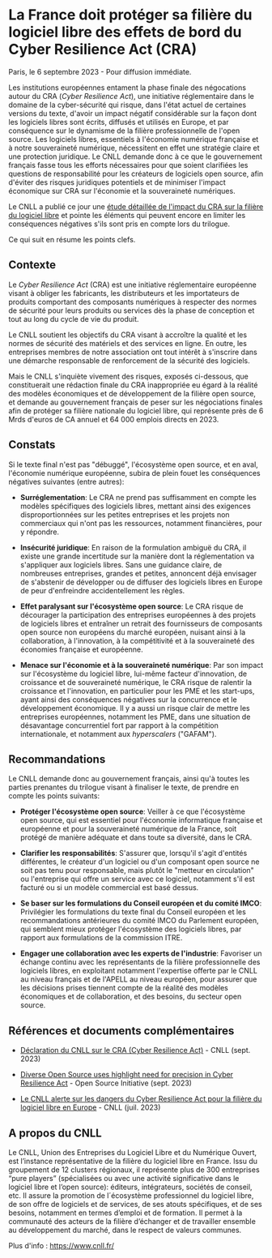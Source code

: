 <!--
#import "../styles/cnll-pressrelease.typ": *

#show: pressrelease.with(
  title: "La France doit protéger sa filière du logiciel libre des effets de bord du Cyber Resilience Act (CRA)",
  author: "",
  date: "6 septembre 2023",
  publishing-info: [
    CNLL

    #link("https://cnll.fr/")
  ],
)

#set text(lang: "fr")

-->

# La France doit protéger sa filière du logiciel libre des effets de bord du Cyber Resilience Act (CRA)

Paris, le 6 septembre 2023 - Pour diffusion immédiate.

Les institutions européennes entament la phase finale des négocations autour du CRA (*Cyber Resilience Act*), une initiative réglementaire dans le domaine de la cyber-sécurité qui risque, dans l'état actuel de certaines versions du texte, d'avoir un impact négatif considérable sur la façon dont les logiciels libres sont écrits, diffusés et utilisés en Europe, et par conséquence sur le dynamisme de la filière professionnelle de l'open source. Les logiciels libres, essentiels à l'économie numérique française et à notre souveraineté numérique, nécessitent en effet une stratégie claire et une protection juridique. Le CNLL demande donc à ce que le gouvernement français fasse tous les efforts nécessaires pour que soient clarifiées les questions de responsabilité pour les créateurs de logiciels open source, afin d'éviter des risques juridiques potentiels et de minimiser l'impact économique sur CRA sur l'économie et la souveraineté numériques.

Le CNLL a publié ce jour une [étude détaillée de l'impact du CRA sur la filière du logiciel libre](https://cnll.fr/news/declaration-cra-cyber-resilience-act/) et pointe les éléments qui peuvent encore en limiter les conséquences négatives s'ils sont pris en compte lors du trilogue.

Ce qui suit en résume les points clefs.

## Contexte

Le *Cyber Resilience Act* (CRA) est une initiative réglementaire européenne visant à obliger les fabricants, les distributeurs et les importateurs de produits comportant des composants numériques à respecter des normes de sécurité pour leurs produits ou services dès la phase de conception et tout au long du cycle de vie du produit.

Le CNLL soutient les objectifs du CRA visant à accroître la qualité et les normes de sécurité des matériels et des services en ligne. En outre, les entreprises membres de notre association ont tout intérêt à s'inscrire dans une démarche responsable de renforcement de la sécurité des logiciels.

Mais le CNLL s'inquiète vivement des risques, exposés ci-dessous, que constituerait une rédaction finale du CRA inappropriée eu égard à la réalité des modèles économiques et de développement de la filière open source, et demande au gouvernement français de peser sur les négociations finales afin de protéger sa filière nationale du logiciel libre, qui représente près de 6 Mrds d'euros de CA annuel et 64 000 emplois directs en 2023.

## Constats

Si le texte final n'est pas "débuggé", l'écosystème open source, et en aval, l'économie numérique européenne, subira de plein fouet les conséquences négatives suivantes (entre autres):

- **Surréglementation**: Le CRA ne prend pas suffisamment en compte les modèles spécifiques des logiciels libres, mettant ainsi des exigences disproportionnées sur les petites entreprises et les projets non commerciaux qui n'ont pas les ressources, notamment financières, pour y répondre.

- **Insécurité juridique**: En raison de la formulation ambiguë du CRA, il existe une grande incertitude sur la manière dont la réglementation va s'appliquer aux logiciels libres. Sans une guidance claire, de nombreuses entreprises, grandes et petites, annoncent déjà envisager de s'abstenir de développer ou de diffuser des logiciels libres en Europe de peur d'enfreindre accidentellement les règles.

- **Effet paralysant sur l'écosystème open source**: Le CRA risque de décourager la participation des entreprises européennes à des projets de logiciels libres et entraîner un retrait des fournisseurs de composants open source non européens du marché européen, nuisant ainsi à la collaboration, à l'innovation, à la compétitivité et à la souveraineté des économies française et européenne.

- **Menace sur l'économie et à la souveraineté numérique**: Par son impact sur l'écosystème du logiciel libre, lui-même facteur d'innovation, de croissance et de souveraineté numérique, le CRA risque de ralentir la croissance et l'innovation, en particulier pour les PME et les start-ups, ayant ainsi des conséquences négatives sur la concurrence et le développement économique. Il y a aussi un risque clair de mettre les entreprises européennes, notamment les PME, dans une situation de désavantage concurrentiel fort par rapport à la compétition internationale, et notamment aux *hyperscalers* ("GAFAM").

## Recommandations

Le CNLL demande donc au gouvernement français, ainsi qu'à toutes les parties prenantes du trilogue visant à finaliser le texte, de prendre en compte les points suivants:

- **Protéger l'écosystème open source**: Veiller à ce que l'écosystème open source, qui est essentiel pour l'économie informatique française et européenne et pour la souveraineté numérique de la France, soit protégé de manière adéquate et dans toute sa diversité, dans le CRA.

- **Clarifier les responsabilités**: S'assurer que, lorsqu'il s'agit d'entités différentes, le créateur d'un logiciel ou d'un composant open source ne soit pas tenu pour responsable, mais plutôt le "metteur en circulation" ou l'entreprise qui offre un service avec ce logiciel, notamment s'il est facturé ou si un modèle commercial est basé dessus.

- **Se baser sur les formulations du Conseil européen et du comité IMCO**: Privilégier les formulations du texte final du Conseil européen et les recommandations antérieures du comité IMCO du Parlement européen, qui semblent mieux protéger l'écosystème des logiciels libres, par rapport aux formulations de la commission ITRE.

- **Engager une collaboration avec les experts de l'industrie**: Favoriser un échange continu avec les représentants de la filière professionnelle des logiciels libres, en exploitant notamment l'expertise offerte par le CNLL au niveau français et de l'APELL au niveau européen, pour assurer que les décisions prises tiennent compte de la réalité des modèles économiques et de collaboration, et des besoins, du secteur open source.

## Références et documents complémentaires

- [Déclaration du CNLL sur le CRA (Cyber Resilience Act)](https://cnll.fr/news/declaration-cra-cyber-resilience-act/) - CNLL (sept. 2023)

- [Diverse Open Source uses highlight need for precision in Cyber Resilience Act](https://blog.opensource.org/diverse-open-source-uses-highlight-need-for-precision-in-cyber-resilience-act/) - Open Source Initiative (sept. 2023)
- [Le CNLL alerte sur les dangers du Cyber Resilience Act pour la filière du logiciel libre en Europe](https://cnll.fr/news/le-cnll-alerte-sur-les-dangers-du-cyber-resilience-act-pour-la-fili%C3%A8re-du-logiciel-libre-en-europe/) - CNLL (juil. 2023)

## A propos du CNLL

Le CNLL, Union des Entreprises du Logiciel Libre et du Numérique Ouvert, est l’instance représentative de la filière du logiciel libre en France. Issu du groupement de 12 clusters régionaux, il représente plus de 300 entreprises “pure players” (spécialisées ou avec une activité significative dans le logiciel libre et l’open source): éditeurs, intégrateurs, sociétés de conseil, etc. Il assure la promotion de l´écosystème professionnel du logiciel libre, de son offre de logiciels et de services, de ses atouts spécifiques, et de ses besoins, notamment en termes d’emploi et de formation. Il permet à la communauté des acteurs de la filière d’échanger et de travailler ensemble au développement du marché, dans le respect de valeurs communes.

Plus d'info : <https://www.cnll.fr/>